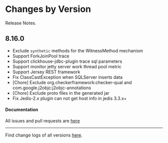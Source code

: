 Changes by Version
==================
Release Notes.

8.16.0
------------------

* Exclude `synthetic` methods for the WitnessMethod mechanism
* Support ForkJoinPool trace
* Support clickhouse-jdbc-plugin trace sql parameters
* Support monitor jetty server work thread pool metric
* Support Jersey REST framework
* Fix ClassCastException when SQLServer inserts data 
* [Chore] Exclude org.checkerframework:checker-qual and com.google.j2objc:j2objc-annotations
* [Chore] Exclude proto files in the generated jar
* Fix Jedis-2.x plugin can not get host info in jedis 3.3.x+

#### Documentation


All issues and pull requests are [here](https://github.com/apache/skywalking/milestone/175?closed=1)

------------------
Find change logs of all versions [here](changes).
